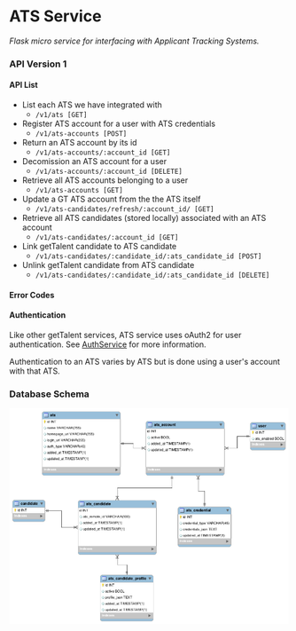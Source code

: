 # ATS Service
*Flask micro service for interfacing with Applicant Tracking Systems.*

### API Version 1

#### API List

- List each ATS we have integrated with
    + `/v1/ats [GET]`
- Register ATS account for a user with ATS credentials
    + `/v1/ats-accounts [POST]`
- Return an ATS account by its id
    + `/v1/ats-accounts/:account_id [GET]`
- Decomission an ATS account for a user
    + `/v1/ats-accounts/:account_id [DELETE]`
- Retrieve all ATS accounts belonging to a user
    + `/v1/ats-accounts [GET]`
- Update a GT ATS account from the the ATS itself
    + `/v1/ats-candidates/refresh/:account_id/ [GET]`
- Retrieve all ATS candidates (stored locally) associated with an ATS account
    + `/v1/ats-candidates/:account_id [GET]`
- Link getTalent candidate to ATS candidate
    + `/v1/ats-candidates/:candidate_id/:ats_candidate_id [POST]`
- Unlink getTalent candidate from ATS candidate
    + `/v1/ats-candidates/:candidate_id/:ats_candidate_id [DELETE]`

#### Error Codes

#### Authentication

Like other getTalent services, ATS service uses oAuth2 for user authentication. See [AuthService](https://github.com/gettalent/talent-flask-services/blob/master/auth_service/README.md) for more information.

Authentication to an ATS varies by ATS but is done using a user's account with that ATS.

### Database Schema

![Image Missing](ATS_erd.png?raw=true "Database Schema")
